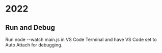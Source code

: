 # 2022

## Run and Debug
Run
node --watch main.js
in VS Code Terminal and have VS Code set to Auto Attach for debugging.
